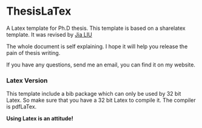 # ThesisLaTex
A Latex template for Ph.D thesis.
This template is based on a sharelatex template.
It was revised by [Jia LIU]

The whole document is self explaining. I hope it will help you release the pain of thesis writing.

If you have any questions, send me an email, you can find it on my website.

### Latex Version
This template include a bib package which can only be used by 32 bit Latex. So make sure that you have a 32 bit Latex to compile it.
The compiler is pdfLaTex.

**Using Latex is an attitude!**

   [Jia LIU]: <http://l-j.xyz/>
